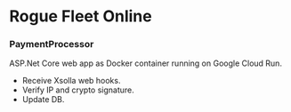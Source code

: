 # Rogue Fleet Online
### PaymentProcessor
ASP.Net Core web app as Docker container running on Google Cloud Run.
- Receive Xsolla web hooks.
- Verify IP and crypto signature.
- Update DB.
